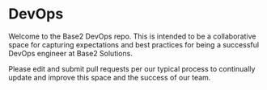 # DevOps
Welcome to the Base2 DevOps repo. This is intended to be a collaborative space for capturing expectations and best practices for being a successful DevOps engineer at Base2 Solutions.

Please edit and submit pull requests per our typical process to continually update and improve this space and the success of our team.
